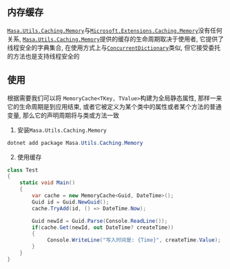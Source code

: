 ## 内存缓存

[`Masa.Utils.Caching.Memory`](https://www.nuget.org/packages/Masa.Utils.Caching.Memory/)与[`Microsoft.Extensions.Caching.Memory`](https://www.nuget.org/packages/Microsoft.Extensions.Caching.Memory/)没有任何关系, [`Masa.Utils.Caching.Memory`](https://www.nuget.org/packages/Masa.Utils.Caching.Memory/)提供的缓存的生命周期取决于使用者, 它提供了线程安全的字典集合, 在使用方式上与[`ConcurrentDictionary`](https://learn.microsoft.com/zh-cn/dotnet/api/system.collections.concurrent.concurrentdictionary-2)类似, 但它接受委托的方法也是支持线程安全的

## 使用

根据需要我们可以将 `MemoryCache<TKey, TValue>`构建为全局静态属性, 那样一来它的生命周期是到应用结束, 或者它被定义为某个类中的属性或者某个方法的普通变量, 那么它的声明周期将与类或方法一致

1. 安装`Masa.Utils.Caching.Memory`

``` powershell
dotnet add package Masa.Utils.Caching.Memory
```

2. 使用缓存

```csharp
class Test
{
    static void Main()
    {
        var cache = new MemoryCache<Guid, DateTime>();
        Guid id = Guid.NewGuid();
        cache.TryAdd(id, () => DateTime.Now);

        Guid newId = Guid.Parse(Console.ReadLine());
        if(cache.Get(newId, out DateTime? createTime))
        {
             Console.WriteLine("写入时间是: {Time}", createTime.Value);
        }
    }
}
```